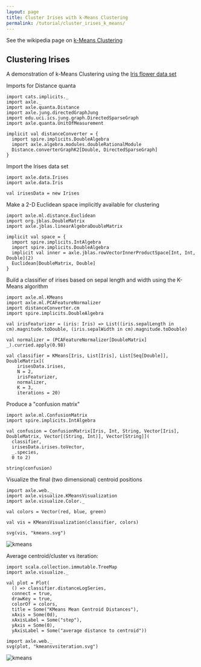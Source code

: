 ```yaml
---
layout: page
title: Cluster Irises with k-Means Clustering
permalink: /tutorial/cluster_irises_k_means/
---
```


See the wikipedia page on [k-Means Clustering](https://en.wikipedia.org/wiki/K-means_clustering)

## Clustering Irises

A demonstration of k-Means Clustering using the [Iris flower data set](https://en.wikipedia.org/wiki/Iris_flower_data_set)

Imports for Distance quanta

```tut:book:silent
import cats.implicits._
import axle._
import axle.quanta.Distance
import axle.jung.directedGraphJung
import edu.uci.ics.jung.graph.DirectedSparseGraph
import axle.quanta.UnitOfMeasurement

implicit val distanceConverter = {
  import spire.implicits.DoubleAlgebra
  import axle.algebra.modules.doubleRationalModule
  Distance.converterGraphK2[Double, DirectedSparseGraph]
}
```

Import the Irises data set

```tut:silent
import axle.data.Irises
import axle.data.Iris
```

```tut:book
val irisesData = new Irises
```

Make a 2-D Euclidean space implicitly available for clustering

```tut:book:silent
import axle.ml.distance.Euclidean
import org.jblas.DoubleMatrix
import axle.jblas.linearAlgebraDoubleMatrix

implicit val space = {
  import spire.implicits.IntAlgebra
  import spire.implicits.DoubleAlgebra
  implicit val inner = axle.jblas.rowVectorInnerProductSpace[Int, Int, Double](2)
  Euclidean[DoubleMatrix, Double]
}
```

Build a classifier of irises based on sepal length and width using the K-Means algorithm

```tut:silent
import axle.ml.KMeans
import axle.ml.PCAFeatureNormalizer
import distanceConverter.cm
import spire.implicits.DoubleAlgebra
```

```tut:book
val irisFeaturizer = (iris: Iris) => List((iris.sepalLength in cm).magnitude.toDouble, (iris.sepalWidth in cm).magnitude.toDouble)

val normalizer = (PCAFeatureNormalizer[DoubleMatrix] _).curried.apply(0.98)

val classifier = KMeans[Iris, List[Iris], List[Seq[Double]], DoubleMatrix](
    irisesData.irises,
    N = 2,
    irisFeaturizer,
    normalizer,
    K = 3,
    iterations = 20)
```

Produce a "confusion matrix"

```tut:silent
import axle.ml.ConfusionMatrix
import spire.implicits.IntAlgebra
```

```tut:book
val confusion = ConfusionMatrix[Iris, Int, String, Vector[Iris], DoubleMatrix, Vector[(String, Int)], Vector[String]](
  classifier,
  irisesData.irises.toVector,
  _.species,
  0 to 2)

string(confusion)
```

Visualize the final (two dimensional) centroid positions

```tut:silent
import axle.web._
import axle.visualize.KMeansVisualization
import axle.visualize.Color._
```

```tut:book
val colors = Vector(red, blue, green)

val vis = KMeansVisualization(classifier, colors)

svg(vis, "kmeans.svg")
```

![kmeans](/tutorial/images/kmeans.svg)

Average centroid/cluster vs iteration:

```tut:silent
import scala.collection.immutable.TreeMap
import axle.visualize._
```

```tut:book
val plot = Plot(
  () => classifier.distanceLogSeries,
  connect = true,
  drawKey = true,
  colorOf = colors,
  title = Some("KMeans Mean Centroid Distances"),
  xAxis = Some(0d),
  xAxisLabel = Some("step"),
  yAxis = Some(0),
  yAxisLabel = Some("average distance to centroid"))

import axle.web._
svg(plot, "kmeansvsiteration.svg")
```

![kmeans](/tutorial/images/kmeansvsiteration.svg)
